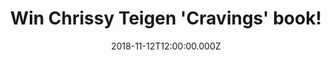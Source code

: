 ---
campaign-uuid: "c-8265c1a1-87a2-4012-bd4a-f40e1b6b2c8a"
type: "Competition"
category: "Gifts"
date: "2018-11-12T12:00:00.000Z"
end-date: "2019-01-12T23:59:00.000Z"
disable-form: false
is_promoted: false
has_entry_page: true
title: "Win Chrissy Teigen 'Cravings' book!"
competition-description: "<p>Chrissy Teigen is known as many things: supermodel, star\
  \ of Instagram and Twitter, and US TV personality, but her real passion is food.\
  \ We are giving away her amazing book 'Cravings' for you to discover all of Chrissy's\
  \ delicious recipes.</p>\r\n<p>Want to get the  New York Times bestseller and one\
  \ of the fast-selling cookery debuts in US history? Click below for a chance to\
  \ win.</p>"
hero-header: "Win Chrissy Teigen 'Cravings' book!"
terms-confirmation: "N/A"
banner-img: "https://assets.expresslyapp.com/asset-ad1a4a45-66ef-4b14-9221-d9cb0ecca9d7.jpg"
logo-left-href: "http://club.expressly.io"
logo-left-image: "https://assets.expresslyapp.com/asset-00815309-953b-44bc-ad2c-2920b4ffa850.jpg"
logo-left-title: "Expressly Club"
bg-image-hero: "https://assets.expresslyapp.com/asset-2bf9936e-6f4d-4c40-8c63-662cd16f843d.jpg"
bg-image-first: "https://assets.expresslyapp.com/asset-23b69393-3dd8-4034-8dac-94b2226b30d7.jpg"
section1-content: "<p>Salty, spicy, saucy and fun as hell (not just the food, but\
  \ Chrissy, too) these dishes are for family, friends, date night, TV dinners, party\
  \ time and for a few of those life-sucks moments. You'll learn the importance of\
  \ chillies, the secret to cheesy cheeseless eggs and life tips like how to use bacon\
  \ as a home fragrance, the single best way to wake up in the morning and how not\
  \ to overthink men or Brussels sprouts.</p>\r\n<p>Enter the form below for a chance\
  \ to win 'Cravings' by Chrissy Teigen and get ready to explore Chrissy's kitchen\
  \ as well as her world, because for Chrissy Teigen cooking, eating, life and love\
  \ are one and the same.</p>"
entry-title: "Win Chrissy Teigen 'Cravings' book!"
entry-content: "Enter the draw to win Chrissy Teigen 'Cravings' book by completing\
  \ the form below before 23:59 on 12th of January 2019."
has-winner: true
winner-title: "CONGRATULATIONS to Darren S. who won Chrissy Teigen 'Cravings' book!"
winner-banner: "https://assets.expresslyapp.com/asset-98e029f4-839a-4b01-8196-e62f02a22953.jpg"
prize-description: "Chrissy Teigen 'Cravings' book."
special-conditions: "Multiple entries are allowed up to one every day."
country-restrictions:
- "GB"
---